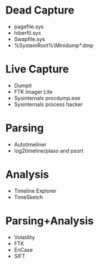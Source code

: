# Dead Capture
- pagefile.sys
- hiberfil.sys
- Swapfile.sys
- %SystemRoot%\Minidump\*.dmp



# Live Capture
- Dumpit
- FTK Imager Lite
- Sysinternals procdump.exe
- Sysinternals process hacker


# Parsing
- Autotimeliner
- log2timeline/plaso and psort


# Analysis
- Timeline Explorer
- TimeSketch


# Parsing+Analysis
- Volatility
- FTK
- EnCase
- SIFT
